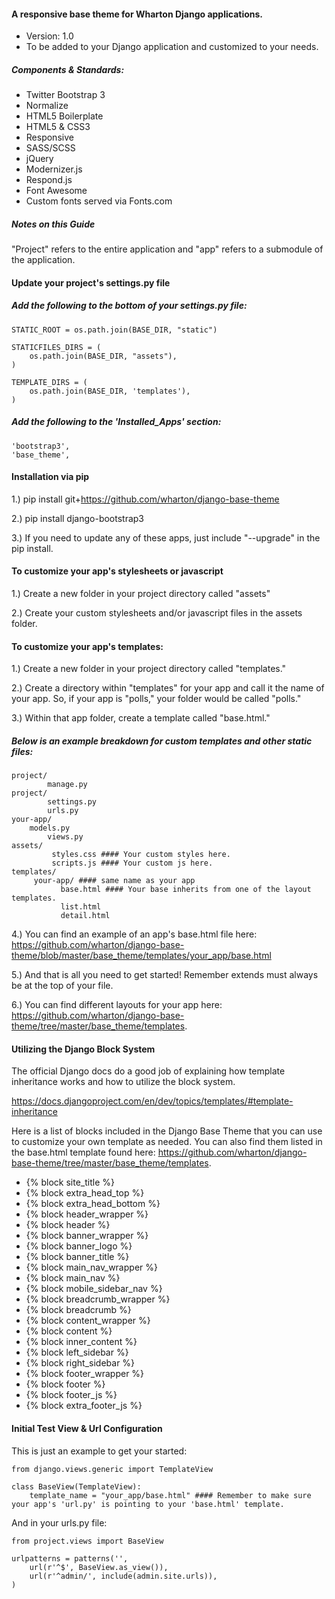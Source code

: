 #### A responsive base theme for Wharton Django applications.
- Version: 1.0
- To be added to your Django application and customized to your needs.

##### Components & Standards: 
- Twitter Bootstrap 3
- Normalize
- HTML5 Boilerplate 
- HTML5 & CSS3
- Responsive
- SASS/SCSS
- jQuery
- Modernizer.js
- Respond.js
- Font Awesome
- Custom fonts served via Fonts.com

##### Notes on this Guide

"Project" refers to the entire application and "app" refers to a submodule of the application.

#### Update your project's settings.py file

##### Add the following to the bottom of your settings.py file:

<pre><code>STATIC_ROOT = os.path.join(BASE_DIR, "static")

STATICFILES_DIRS = (
    os.path.join(BASE_DIR, "assets"),
)

TEMPLATE_DIRS = (
    os.path.join(BASE_DIR, 'templates'),
)
</code></pre>

##### Add the following to the 'Installed_Apps' section: 

<pre><code>'bootstrap3',
'base_theme',
</code></pre>

#### Installation via pip

1.) pip install git+https://github.com/wharton/django-base-theme
	
2.) pip install django-bootstrap3 

3.) If you need to update any of these apps, just include "--upgrade" in the pip install.

#### To customize your app's stylesheets or javascript

1.) Create a new folder in your project directory called "assets"

2.) Create your custom stylesheets and/or javascript files in the assets folder.

#### To customize your app's templates:

1.) Create a new folder in your project directory called "templates."
		
2.) Create a directory within "templates" for your app and call it the name of your app. 
    So, if your app is "polls," your folder would be called "polls."

3.) Within that app folder, create a template called "base.html." 

##### Below is an example breakdown for custom templates and other static files:

<pre><code>project/
		manage.py
project/
		settings.py
		urls.py
your-app/
    models.py
		views.py
assets/
		 styles.css #### Your custom styles here.
		 scripts.js #### Your custom js here.
templates/
     your-app/ #### same name as your app
           base.html #### Your base inherits from one of the layout templates.
           list.html
           detail.html
</code></pre>

4.) You can find an example of an app's base.html file here: https://github.com/wharton/django-base-theme/blob/master/base_theme/templates/your_app/base.html

5.) And that is all you need to get started!
    Remember extends must always be at the top of your file. 

6.) You can find different layouts for your app here: https://github.com/wharton/django-base-theme/tree/master/base_theme/templates.
           
#### Utilizing the Django Block System

The official Django docs do a good job of explaining how template inheritance works and how to utilize the block system.

https://docs.djangoproject.com/en/dev/topics/templates/#template-inheritance

Here is a list of blocks included in the Django Base Theme that you can use to customize your own template as needed. You
can also find them listed in the base.html template found here: https://github.com/wharton/django-base-theme/tree/master/base_theme/templates.

- {% block site_title %}
- {% block extra_head_top %} 
- {% block extra_head_bottom %}
- {% block header_wrapper %}
- {% block header %}
- {% block banner_wrapper %}
- {% block banner_logo %}
- {% block banner_title %}
- {% block main_nav_wrapper %}
- {% block main_nav %}
- {% block mobile_sidebar_nav %}
- {% block breadcrumb_wrapper %}
- {% block breadcrumb %}
-	{% block content_wrapper %}
- {% block content %}
- {% block inner_content %}
- {% block left_sidebar %}
- {% block right_sidebar %}
- {% block footer_wrapper %}
- {% block footer %}
- {% block footer_js %}
- {% block extra_footer_js %}

#### Initial Test View & Url Configuration

This is just an example to get your started:

<pre><code>from django.views.generic import TemplateView

class BaseView(TemplateView):
    template_name = "your_app/base.html" #### Remember to make sure your app's 'url.py' is pointing to your 'base.html' template.
</code></pre>
    
And in your urls.py file:

<pre><code>from project.views import BaseView

urlpatterns = patterns('',
    url(r'^$', BaseView.as_view()),
    url(r'^admin/', include(admin.site.urls)),
)
</code></pre>
